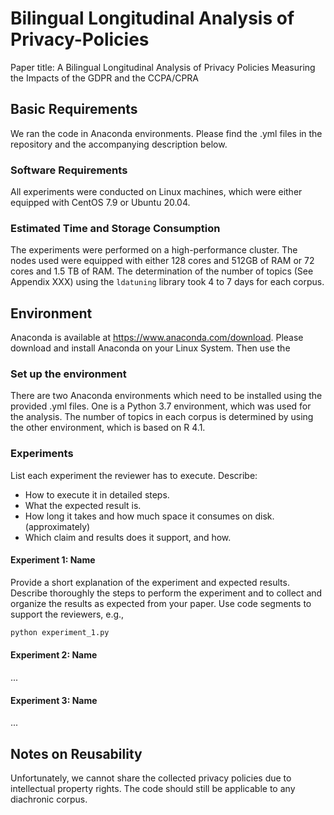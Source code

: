 # Bilingual Longitudinal Analysis of Privacy-Policies

Paper title: A Bilingual Longitudinal Analysis of Privacy Policies Measuring the Impacts of the GDPR and the CCPA/CPRA

## Basic Requirements
We ran the code in Anaconda environments. Please find the .yml files in the repository and the accompanying description below. 

### Software Requirements
All experiments were conducted on Linux machines, which were either equipped with CentOS 7.9 or Ubuntu 20.04.

### Estimated Time and Storage Consumption
The experiments were performed on a high-performance cluster. The nodes used were equipped with either 128 cores and 512GB of RAM or 72 cores and 1.5 TB of RAM.
The determination of the number of topics (See Appendix XXX) using the ```ldatuning``` library took 4 to 7 days for each corpus. 

## Environment
Anaconda is available at https://www.anaconda.com/download. Please download and install Anaconda on your Linux System. Then use the 

### Set up the environment
There are two Anaconda environments which need to be installed using the provided .yml files. One is a Python 3.7 environment, which was used for the analysis. The number of topics in each corpus is determined by using the other environment, which is based on R 4.1.

### Experiments
List each experiment the reviewer has to execute. Describe:
 - How to execute it in detailed steps.
 - What the expected result is.
 - How long it takes and how much space it consumes on disk. (approximately)
 - Which claim and results does it support, and how.

#### Experiment 1: Name
Provide a short explanation of the experiment and expected results.
Describe thoroughly the steps to perform the experiment and to collect and organize the results as expected from your paper.
Use code segments to support the reviewers, e.g.,
```bash
python experiment_1.py
```
#### Experiment 2: Name
...

#### Experiment 3: Name
...

## Notes on Reusability
Unfortunately, we cannot share the collected privacy policies due to intellectual property rights. The code should still be applicable to any diachronic corpus. 
